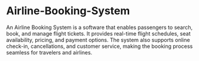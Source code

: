 # Airline-Booking-System
An Airline Booking System is a software that enables passengers to search, book, and manage flight tickets. It provides real-time flight schedules, seat availability, pricing, and payment options. The system also supports online check-in, cancellations, and customer service, making the booking process seamless for travelers and airlines.

